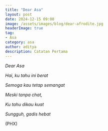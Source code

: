 ```yaml
---
title: "Dear Asa"
layout: post
date: 2024-12-15 09:00
image: /assets/images/blog/dear-afrodite.jpg
headerImage: true
tag:
- Asa
category: asa
author: aditya
description: Catatan Pertama
---
```


_Dear Asa_

_Hai, ku tahu ini berat_

_Semoga kau tetap semangat_

_Meski tanpa chat,_

_Ku tahu dikau kuat_

_Sungguh, gadis hebat_

(PHX)
